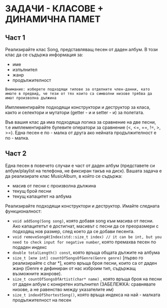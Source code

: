 # ЗАДАЧИ - КЛАСОВЕ + ДИНАМИЧНА ПАМЕТ

## Част 1
Реализирайте клас Song, представляващ песен от даден албум. В този клас да се съдържа информация за:
 - име
 - изпълнител
 - жанр
 - продължителност

```
Внимание: изберете подходящи типове за отделните член-данни, като имате в предвид, че тези от тях които са символни низове трябва да имат произволна дължина
```

Имплементирайте подходящи конструктори и деструктор за класа, както и селектори и мутатори (getter - и и setter - и) за полетата.

Във вашия клас да има подходяща логика за сравнение на две песни, т.е имплементирайте булевите оператори за сравнение (<, <=, ==, !=, >, >=). 
Една песен е по - малка от друга ако нейната продължителност е по - малка.

## Част 2
Една песен в повечето случаи е част от даден албум (представете си албум/playlist на телефона, не фиксиран такъв на диск). 
Вашата задача е да реализирате клас MusicAlbum, в който се съдържа:

 - масив от песни с произволна дължина
 - текущ брой песни
 - текущ капацитет на албума

Реализирайте подходящи конструктори и деструктор. 
Имайте следната функционалност:
 - ```void addSong(Song song)```, която добавя song към масива от песни. Ако капацитетът е достигнат, масивът с песни да се преоразмери с подходящ нов размер, след което да се добави песента.
 - ```void removeSongAtIndex(std::size_t index) // it can be int, but you need to check input for negative number```, която премахва песен по подаден индекс
 - ```double totalLength() const```, която връща общата дължите на албума
 - ```size_t [или int] countOfSongsOfGenre(Genre genre)``` [първо го реализирайте с  char *], която връща броя песни, които са от даден жанр (Genre e дефиниран от нас изброим тип, съдържащ възможните жанрове).
 - ```size_t countOfSongsOfArtist(char* name)``` , която връща броя на песни от даден албум с конкретен изпълнител (ЗАБЕЛЕЖКА: сравнявате низове, а не равенство между указателите им)
 - ```size_t indexOfShortestSong()```, която връща индекса на най - малката продължителност на песен
